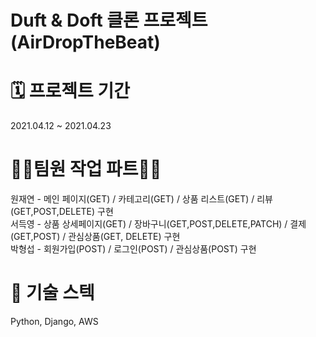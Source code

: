 # Duft & Doft 클론 프로젝트 (AirDropTheBeat)

# 🗓 프로젝트 기간
2021.04.12 ~ 2021.04.23

# 👩‍💻팀원 작업 파트👨‍💻 
원재연 - 메인 페이지(GET) / 카테고리(GET) / 상품 리스트(GET) / 리뷰(GET,POST,DELETE) 구현  
서득영 - 상품 상세페이지(GET) / 장바구니(GET,POST,DELETE,PATCH) / 결제 (GET,POST) / 관심상품(GET, DELETE) 구현  
박형섭 - 회원가입(POST) / 로그인(POST) / 관심상품(POST) 구현

# 🥇 기술 스텍
Python, Django, AWS
